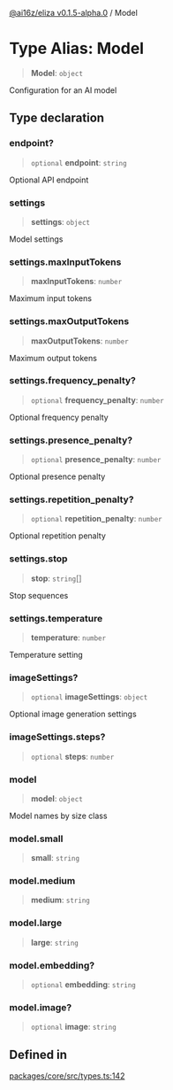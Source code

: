 [@ai16z/eliza v0.1.5-alpha.0](../index.md) / Model

# Type Alias: Model

> **Model**: `object`

Configuration for an AI model

## Type declaration

### endpoint?

> `optional` **endpoint**: `string`

Optional API endpoint

### settings

> **settings**: `object`

Model settings

### settings.maxInputTokens

> **maxInputTokens**: `number`

Maximum input tokens

### settings.maxOutputTokens

> **maxOutputTokens**: `number`

Maximum output tokens

### settings.frequency\_penalty?

> `optional` **frequency\_penalty**: `number`

Optional frequency penalty

### settings.presence\_penalty?

> `optional` **presence\_penalty**: `number`

Optional presence penalty

### settings.repetition\_penalty?

> `optional` **repetition\_penalty**: `number`

Optional repetition penalty

### settings.stop

> **stop**: `string`[]

Stop sequences

### settings.temperature

> **temperature**: `number`

Temperature setting

### imageSettings?

> `optional` **imageSettings**: `object`

Optional image generation settings

### imageSettings.steps?

> `optional` **steps**: `number`

### model

> **model**: `object`

Model names by size class

### model.small

> **small**: `string`

### model.medium

> **medium**: `string`

### model.large

> **large**: `string`

### model.embedding?

> `optional` **embedding**: `string`

### model.image?

> `optional` **image**: `string`

## Defined in

[packages/core/src/types.ts:142](https://github.com/Matth26/eliza/blob/main/packages/core/src/types.ts#L142)
